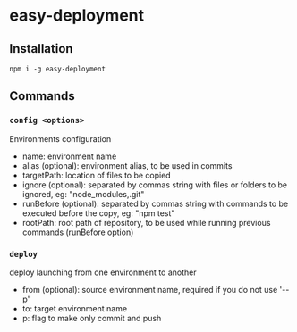 # easy-deployment

## Installation
`npm i -g easy-deployment`

## Commands
### `config <options>`

Environments configuration

- name: environment name
- alias (optional): environment alias, to be used in commits
- targetPath: location of files to be copied 
- ignore (optional): separated by commas string with files or folders to be ignored, eg: "node_modules,.git"
- runBefore (optional): separated by commas string with commands to be executed before the copy, eg: "npm test"
- rootPath: root path of repository, to be used while running previous commands (runBefore option)

### `deploy`

deploy launching from one environment to another

- from (optional): source environment name, required if you do not use '--p'
- to: target environment name
- p: flag to make only commit and push 
